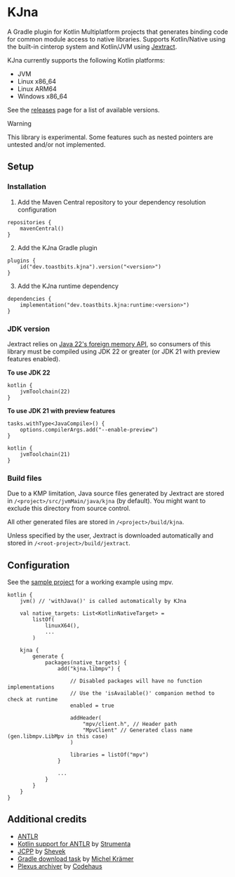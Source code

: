 # KJna

A Gradle plugin for Kotlin Multiplatform projects that generates binding code for common module access to native libraries. Supports Kotlin/Native using the built-in cinterop system and Kotlin/JVM using [Jextract](https://github.com/openjdk/jextract).

KJna currently supports the following Kotlin platforms:
- JVM
- Linux x86_64
- Linux ARM64
- Windows x86_64

See the [releases](https://github.com/toasterofbread/kjna/releases) page for a list of available versions.

> [!WARNING]
> This library is experimental. Some features such as nested pointers are untested and/or not implemented.

## Setup

### Installation


1. Add the Maven Central repository to your dependency resolution configuration
```
repositories {
    mavenCentral()
}
```

2. Add the KJna Gradle plugin

```
plugins {
    id("dev.toastbits.kjna").version("<version>")
}
```

3. Add the KJna runtime dependency
```
dependencies {
    implementation("dev.toastbits.kjna:runtime:<version>")
}
```

### JDK version

Jextract relies on [Java 22's foreign memory API](https://docs.oracle.com/en/java/javase/22/core/foreign-function-and-memory-api.html), so consumers of this library must be compiled using JDK 22 or greater (or JDK 21 with preview features enabled).

**To use JDK 22**

```
kotlin {
    jvmToolchain(22)
}
```

**To use JDK 21 with preview features**

```
tasks.withType<JavaCompile>() {
    options.compilerArgs.add("--enable-preview")
}

kotlin {
    jvmToolchain(21)
}
```

### Build files

Due to a KMP limitation, Java source files generated by Jextract are stored in `/<project>/src/jvmMain/java/kjna` (by default). You might want to exclude this directory from source control.

All other generated files are stored in `/<project>/build/kjna`.

Unless specified by the user, Jextract is downloaded automatically and stored in `/<root-project>/build/jextract`.

## Configuration

See the [sample project](/sample/build.gradle.kts) for a working example using mpv.

```
kotlin {
    jvm() // 'withJava()' is called automatically by KJna

    val native_targets: List<KotlinNativeTarget> =
        listOf(
            linuxX64(),
            ...
        )

    kjna {
        generate {
            packages(native_targets) {
                add("kjna.libmpv") {

                    // Disabled packages will have no function implementations
                    // Use the 'isAvailable()' companion method to check at runtime
                    enabled = true

                    addHeader(
                        "mpv/client.h", // Header path
                        "MpvClient" // Generated class name (gen.libmpv.LibMpv in this case)
                    )

                    libraries = listOf("mpv")
                }

                ...
            }
        }
    }
}
```

## Additional credits

- [ANTLR](https://github.com/antlr/antlr4)
- [Kotlin support for ANTLR](https://github.com/Strumenta/antlr-kotlin) by [Strumenta](https://github.com/Strumenta)
- [JCPP](https://github.com/shevek/jcpp) by [Shevek](https://github.com/shevek)
- [Gradle download task](https://github.com/michel-kraemer/gradle-download-task) by [Michel Krämer](https://github.com/michel-kraemer)
- [Plexus archiver](https://github.com/codehaus-plexus/plexus-archiver) by [Codehaus](https://github.com/codehaus-plexus)
